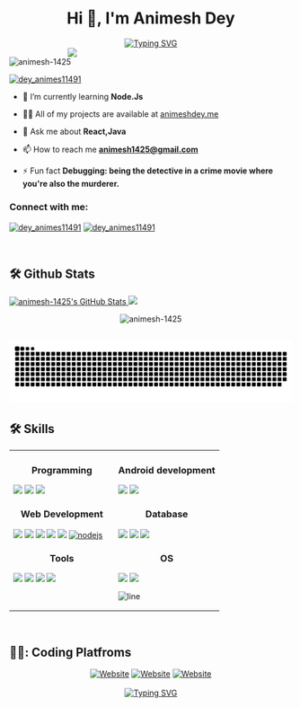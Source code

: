 
<h1 align="center">Hi 👋, I'm Animesh Dey</h1>
<div align="center"><a href="https://git.io/typing-svg"><img src="https://readme-typing-svg.demolab.com?font=Fira+Code&size=16&pause=1000&random=false&width=435&lines=Deciphering+complexity+with+code+wizardry+%F0%9F%A7%99%E2%80%8D%E2%99%82%EF%B8%8F" alt="Typing SVG" /></a></div>
<img align="right" width=400 src="https://media.giphy.com/media/v1.Y2lkPTc5MGI3NjExdjVoZ2lsOXR0eWM4MG8yeTJpM3lmbHRjY2N3aTNtbmV1cjV6dzF6aiZlcD12MV9pbnRlcm5hbF9naWZfYnlfaWQmY3Q9Zw/Rpl1sod1vCXK0L2SUN/giphy.gif">
<p align="left"> <img src="https://komarev.com/ghpvc/?username=animesh-1425&label=Profile%20views&color=0e75b6&style=flat" alt="animesh-1425" /> </p>

<p align="left"> <a href="https://twitter.com/dey_animes11491" target="blank"><img src="https://img.shields.io/twitter/follow/dey_animes11491?logo=twitter&style=for-the-badge" alt="dey_animes11491" /></a> </p>

- 🌱 I’m currently learning **Node.Js**

- 👨‍💻 All of my projects are available at [animeshdey.me](animeshdey.me)

- 💬 Ask me about **React,Java**

- 📫 How to reach me **animesh1425@gmail.com**

- ⚡ Fun fact **Debugging: being the detective in a crime movie where you're also the murderer.**

<h3 align="left">Connect with me:</h3>
<p align="left">
<a href="https://twitter.com/dey_animes11491" target="blank"><img align="center" src="https://img.icons8.com/color/48/undefined/twitter.png" alt="dey_animes11491" height="40" width="40" /></a>
<a href="https://www.linkedin.com/in/animesh-dey1425/" target="blank"><img align="center" src="https://img.icons8.com/color/48/undefined/linkedin.png" alt="dey_animes11491" height="40" width="40" /></a>
</p>
<br>

## :hammer_and_wrench: Github Stats

 <a href="#">    <img  alt="animesh-1425's GitHub Stats" src="https://awesome-github-stats.azurewebsites.net/user-stats/animesh-1425?cardType=github&theme=algolia&preferLogin=false" />  </a>
<a href="#"><img src="https://github-readme-streak-stats.herokuapp.com?user=animesh-1425&theme=algolia" ></a>
<p align="center"><img src="https://github-readme-stats.vercel.app/api/top-langs?username=animesh-1425&show_icons=true&locale=en&layout=compact" alt="animesh-1425"/></p>


<br>
<img src="https://raw.githubusercontent.com/animesh-1425/animesh-1425/output/snake.svg" alt="snake">

## :hammer_and_wrench: Skills

<table>
<tr>
<td width="50%" valign="top">
 <h3 align="center"> Programming </h3>
      
   <a href="https://en.wikipedia.org/wiki/C_(programming_language)"><img src="https://img.icons8.com/color/48/undefined/c-programming.png"/></a>
   <a href="https://www.python.org/"><img src="https://img.icons8.com/fluency/48/undefined/python.png"/></a>
  <a href="https://www.java.com/en/"><img src="https://img.icons8.com/color/48/undefined/java-coffee-cup-logo--v1.png"/></a>

     
<h3 align="center"> Web Development </h3>
     
 <a href="https://en.wikipedia.org/wiki/HTML"><img src="https://img.icons8.com/color/48/undefined/html-5--v1.png"/></a>
 <a href="https://en.wikipedia.org/wiki/CSS"><img src="https://img.icons8.com/color/48/undefined/css3.png"/></a>
 <a href="https://en.wikipedia.org/wiki/JavaScript"><img src="https://img.icons8.com/color/48/undefined/javascript--v1.png"/></a>
 <a href="https://getbootstrap.com/"><img src="https://img.icons8.com/color/48/undefined/bootstrap.png"/></a>
 <a href="https://reactjs.org/"><img src="https://img.icons8.com/color/48/undefined/react-native.png"/></a> 
 <a href="https://nodejs.org/en"><img width="48" height="48" src="https://img.icons8.com/color/48/nodejs.png" alt="nodejs"/></a>

 <h3 align="center"> Tools </h3>
     
 <a href="https://code.visualstudio.com/"><img src="https://img.icons8.com/fluency/48/undefined/visual-studio.png"/></a>
 <a href="https://www.jetbrains.com/pycharm/"><img src="https://img.icons8.com/color/48/undefined/pycharm.png"/></a>
 <a href="https://www.jetbrains.com/idea/"><img src="https://img.icons8.com/color/48/undefined/intellij-idea.png"/></a>
 <img src="https://img.icons8.com/color/48/sublime-text.png"/>

</td>
   
<td width="50%" valign="top"> 

<h3 align="center"> Android development </h3>
  
  <a href="https://www.java.com/en/"><img src="https://img.icons8.com/color/48/undefined/java-coffee-cup-logo--v1.png"/></a>
  <a href="https://en.wikipedia.org/wiki/XML"><img src="https://img.icons8.com/external-fauzidea-flat-fauzidea/64/undefined/external-xml-file-file-extension-fauzidea-flat-fauzidea.png" width="10%"/></a>

  
<h3 align="center"> Database </h3>

 
  <a href="https://www.mysql.com/"><img src="https://img.icons8.com/color/48/000000/mysql-logo.png"/></a>
  <a href="https://www.firebase.com/"><img src="https://img.icons8.com/color/48/000000/firebase.png"/></a>
  <a href="https://www.oracle.com/"><img src="https://img.icons8.com/color/48/000000/oracle-logo"/></a>
 
    
<h3 align="center"> OS </h3>

  <a href="https://www.microsoft.com/en-in/"><img src="https://img.icons8.com/color/48/undefined/windows-logo.png"/></a>
  <a href="https://www.linux.org/"><img src="https://img.icons8.com/color/48/undefined/linux--v1.png"/></a>
 
![line](https://user-images.githubusercontent.com/1612112/89610802-d9f02000-d8be-11ea-873f-aa51c23073e5.png)
</td>
</tr>

</table>

<br>

## 👨‍💻: Coding Platfroms

<div align="center">
 <a href="https://auth.geeksforgeeks.org/user/pritam_sarbajna/practice/"><img src="https://img.shields.io/badge/GeeksforGeeks-gray?style=for-the-badge&logo=geeksforgeeks&logoColor=35914c" alt="Website"/></a>
 <a href="https://leetcode.com/Animesh1425/"><img src="https://img.shields.io/badge/LeetCode-000000?style=for-the-badge&logo=LeetCode&logoColor=#d16c06" alt="Website"/></a>
 <a href="https://www.hackerrank.com/Pritamsarbajna10"><img src="https://img.shields.io/badge/-Hackerrank-2EC866?style=for-the-badge&logo=HackerRank&logoColor=white" alt="Website"/></a>

</div> 
<br>

 
<div align="center" ><a href="https://git.io/typing-svg"><img src="https://readme-typing-svg.demolab.com?font=Fira+Code&size=16&pause=1000&random=false&width=435&lines=Thankyou+for+visiting+%F0%9F%92%96" alt="Typing SVG" /></a></div>
